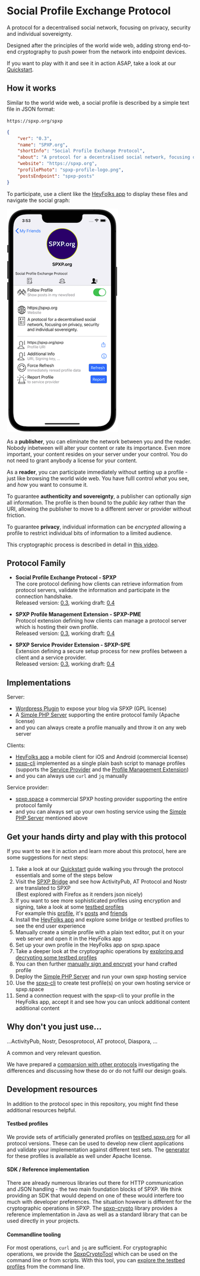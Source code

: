 # Social Profile Exchange Protocol

A protocol for a decentralised social network, focusing on privacy, security and individual sovereignty.

Designed after the principles of the world wide web, adding strong end-to-end cryptography to push
power from the network into endpoint devices.

If you want to play with it and see it in action ASAP, take a look at our [Quickstart](./Quickstart.md).

## How it works

Similar to the world wide web, a social profile is described by a simple text file in JSON format:

`https://spxp.org/spxp`
```json
{
    "ver": "0.3",
    "name": "SPXP.org",
    "shortInfo": "Social Profile Exchange Protocol",
    "about": "A protocol for a decentralised social network, focusing on privacy, security and individual sovereignty.",
    "website": "https://spxp.org",
    "profilePhoto": "spxp-profile-logo.png",
    "postsEndpoint": "spxp-posts"
}
```

To participate, use a client like the [HeyFolks app](https://heyfolks.app) to display these files and navigate the social graph:

![Our Profile](./assets/SpxpProfileApp.png)

As a **publisher**, you can eliminate the network between you and the reader. Nobody inbetween will alter your content or rate its importance.
Even more important, your content resides on your server under your control. You do not need to grant anybody a license for your content.

As a **reader**, you can participate immediately without setting up a profile - just like browsing the world wide web. You have fulll control
*what* you see, and *how* you want to consume it.

To guarantee **authenticity and sovereignty**, a publisher can optionally *sign* all information. The profile is then bound to the *public key*
rather than the URI, allowing the publisher to move to a different server or provider without friction.

To guarantee **privacy**, individual information can be *encrypted* allowing a profile to restrict individual bits of information to a limited audience. 

This cryptographic process is described in detail in [this video](https://www.youtube.com/watch?v=C0S0Oa4G1M4).

## Protocol Family

* **Social Profile Exchange Protocol - SPXP**  
  The core protocol defining how clients can retrieve information from protocol servers, validate the information and participate in the connection handshake.  
  Released version: [0.3](https://github.com/spxp/spxp-specs/blob/v0.3/SPXP-Spec.md), working draft: [0.4](./SPXP-Spec.md)

* **SPXP Profile Management Extension - SPXP-PME**  
  Protocol extension defining how clients can manage a protocol server which is hosting their own profile.  
  Released version: [0.3](https://github.com/spxp/spxp-specs/blob/v0.3/SPXP-PME-Spec.md), working draft: [0.4](./SPXP-PME-Spec.md)

* **SPXP Service Provider Extension - SPXP-SPE**  
  Extension defining a secure setup process for new profiles between a client and a service provider.  
  Released version: [0.3](https://github.com/spxp/spxp-specs/blob/v0.3/SPXP-SPE-Spec.md), working draft: [0.4](./SPXP-SPE-Spec.md)

## Implementations
Server:
* [Wordpress Plugin](https://wordpress.org/plugins/hfa-spxp-support/) to expose your blog via SPXP (GPL license)
* A [Simple PHP Server](https://github.com/spxp/simple-php-server) supporting the entire protocol family (Apache license)
* and you can always create a profile manually and throw it on any web server

Clients:
* [HeyFolks app](https://heyfolks.app) a mobile client for iOS and Android (commercial license)
* [spxp-cli](https://github.com/spxp-space/spxp-cli) implemented as a single plain bash script to manage profiles (supports the [Service Provider](https://github.com/spxp/spxp-specs/blob/master/SPXP-SPE-Spec.md) and the [Profile Management Extension](https://github.com/spxp/spxp-specs/blob/master/SPXP-PME-Spec.md))
* and you can always use `curl` and `jq` manually

Service provider:
* [spxp.space](https://spxp.space) a commercial SPXP hosting provider supporting the entire protocol family
* and you can always set up your own hosting service using the [Simple PHP Server](https://github.com/spxp/simple-php-server) mentioned above

## Get your hands dirty and play with this protocol
If you want to see it in action and learn more about this protocol, here are some suggestions for next steps:

1. Take a look at our [Quickstart](./Quickstart.md) guide walking you through the protocol essentials and some of the steps below
2. Visit the [SPXP Bridge](https://bridge.spxp.org) and see how ActivityPub, AT Protocol and Nostr are translated to SPXP  
   (Best explored with Firefox as it renders json nicely)
3. If you want to see more sophisticated profiles using encryption and signing, take a look at some [testbed profiles](http://testbed.spxp.org/0.3/)  
   For example this [profile](http://testbed.spxp.org/0.3/heavyfrog799), it's [posts](http://testbed.spxp.org/0.3/posts/_read-posts.php?profile=heavyfrog799) and [friends](http://testbed.spxp.org/0.3/friends/heavyfrog799)
4. Install the [HeyFolks app](https://heyfolks.app) and explore some bridge or testbed profiles to see the end user experience
5. Manually create a simple profile with a plain text editor, put it on your web server and open it in the HeyFolks app
6. Set up your own profile in the HeyFolks app on spxp.space
7. Take a deeper look at the cryptographic operations by [exploring and decrypting some testbed profiles](https://github.com/spxp/spxp-crypto/blob/master/spxp-crypto-tools/ExploreTestbedProfiles.md)
8. You can then further [manually sign and encrypt](https://github.com/spxp/spxp-crypto/blob/master/spxp-crypto-tools/ManualProfileCreation.md) your hand crafted profile
8. Deploy the [Simple PHP Server](https://github.com/spxp/simple-php-server) and run your own spxp hosting service
9. Use the [spxp-cli](https://github.com/spxp-space/spxp-cli) to create test profile(s) on your own hosting service or spxp.space
10. Send a connection request with the spxp-cli to your profile in the HeyFolks app, accept it and see how you can unlock additional content additional content

## Why don't you just use...
...ActivityPub, Nostr, Desosprotocol, AT protocol, Diaspora, ...

A common and very relevant question.

We have prepared a [comparsion with other protocols](./info/Comparison.md) investigating the differences and discussing how these do or do not fulfil our design goals.

## Development resources
In addition to the protocol spec in this repository, you might find these additional resources helpful.

#### Testbed profiles
We provide sets of artificially generated profiles on [testbed.spxp.org](http://testbed.spxp.org) for all protocol versions. These can be used to
develop new client applications and validate your implementation against different test sets. The [generator](https://github.com/spxp/spxp-testbed-generator)
for these profiles is available as well under Apache license.

#### SDK / Reference implementation
There are already numerous libraries out there for HTTP communication and JSON handling - the two main foundation
blocks of SPXP. We think providing an SDK that would depend on one of these would interfere too much with developer preferences.
The situation however is different for the cryptographic operations in SPXP. The [spxp-crypto](https://github.com/spxp/spxp-crypto)
library provides a reference implementation in Java as well as a standard library that can be used directly in your
projects.

#### Commandline tooling
For most operations, `curl` and `jq` are sufficient. For cryptographic operations, we provide the
[SpxpCryptoTool](https://github.com/spxp/spxp-crypto/blob/master/spxp-crypto-tools/README.md)
which can be used on the command line or from scripts.
With this tool, you can [explore the testbed profiles](https://github.com/spxp/spxp-crypto/blob/master/spxp-crypto-tools/ExploreTestbedProfiles.md)
from the command line.
